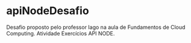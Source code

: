 # apiNodeDesafio
Desafio proposto pelo professor Iago na aula de Fundamentos de Cloud Computing. Atividade Exercícios API NODE.
